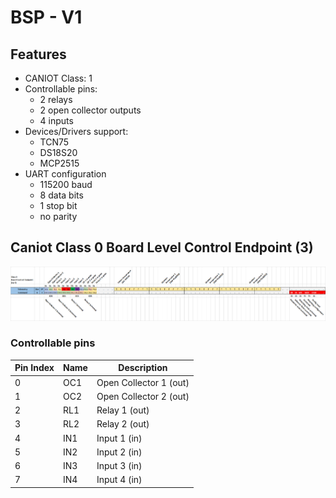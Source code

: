 # BSP - V1

## Features

- CANIOT Class: 1
- Controllable pins:
  - 2 relays
  - 2 open collector outputs
  - 4 inputs
- Devices/Drivers support:
  - TCN75
  - DS18S20
  - MCP2515
- UART configuration
  - 115200 baud
  - 8 data bits
  - 1 stop bit
  - no parity

## Caniot Class 0 Board Level Control Endpoint (3)

![pics/bsp-cls0-blc.png](pics/bsp-cls0-blc.png)

### Controllable pins

| Pin Index | Name | Description         |
| --------- | ---- | ------------------- |
| 0         | OC1  | Open Collector 1 (out) |
| 1         | OC2  | Open Collector 2 (out) |
| 2         | RL1  | Relay 1       (out) |
| 3         | RL2  | Relay 2       (out) |
| 4         | IN1  | Input 1       (in)  |
| 5         | IN2  | Input 2       (in)  |
| 6         | IN3  | Input 3       (in)  |
| 7         | IN4  | Input 4       (in)  |